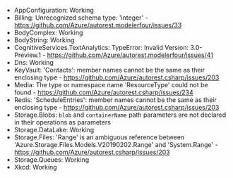 - AppConfiguration: Working
- Billing: Unrecognized schema type: 'integer' - https://github.com/Azure/autorest.modelerfour/issues/33
- BodyComplex: Working
- BodyString: Working
- CognitiveServices.TextAnalytics: TypeError: Invalid Version: 3.0-Preview.1 - https://github.com/Azure/autorest.modelerfour/issues/41
- Dns: Working
- KeyVault: 'Contacts': member names cannot be the same as their enclosing type - https://github.com/Azure/autorest.csharp/issues/203
- Media: The type or namespace name 'ResourceType' could not be found - https://github.com/Azure/autorest.csharp/issues/234
- Redis: 'ScheduleEntries': member names cannot be the same as their enclosing type - https://github.com/Azure/autorest.csharp/issues/203
- Storage.Blobs: `blob` and `containerName` path parameters are not declared in their operations as parameters
- Storage.DataLake: Working
- Storage.Files: 'Range' is an ambiguous reference between 'Azure.Storage.Files.Models.V20190202.Range' and 'System.Range' - https://github.com/Azure/autorest.csharp/issues/203
- Storage.Queues: Working
- Xkcd: Working